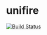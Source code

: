 # unifire

[![Build Status](https://travis-ci.org/jpodwys/unifire.svg?branch=master)](https://travis-ci.org/jpodwys/unifire)
